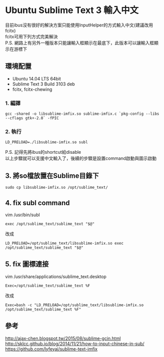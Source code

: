 # Ubuntu Sublime Text 3 輸入中文
目前ibus沒有很好的解決方案只能使用InputHelper的方式輸入中文(建議改用fcitx)  
fcitx可用下列方式完美解決  
P.S. 網路上有另外一種版本只能讓輸入框顯示在最底下，此版本可以讓輸入框顯示在游標下

## 環境配置
- Ubuntu 14.04 LTS 64bit
- Sublime Text 3 Build 3103 deb
- fcitx, fcitx-chewing

### 1. 編譯
```
gcc -shared -o libsublime-imfix.so sublime-imfix.c `pkg-config --libs --cflags gtk+-2.0` -fPIC
```
### 2. 執行
```
LD_PRELOAD=./libsublime-imfix.so subl
```
P.S. 記得先將ibus的shortcut給disable  
以上步驟就可以支援中文輸入了，後續的步驟是設置command啟動與圖示啟動

## 3. 將so檔放置在Sublime目錄下
```
sudo cp libsublime-imfix.so /opt/sublime_text/
```

## 4. fix subl command
vim /usr/bin/subl
```
exec /opt/sublime_text/sublime_text "$@"
```
改成
```
LD_PRELOAD=/opt/sublime_text/libsublime-imfix.so exec /opt/sublime_text/sublime_text "$@"
```

## 5. fix 圖標連接
vim /usr/share/applications/sublime_text.desktop
```
Exec=/opt/sublime_text/sublime_text %F
```
改成
```
Exec=bash -c "LD_PRELOAD=/opt/sublime_text/libsublime-imfix.so /opt/sublime_text/sublime_text %F"
```

## 參考
http://ajax-chen.blogspot.tw/2015/08/sublime-gcin.html  
http://sklcc.github.io/blog/2014/11/21/how-to-input-chinese-in-sub/  
https://github.com/lyfeyaj/sublime-text-imfix  
